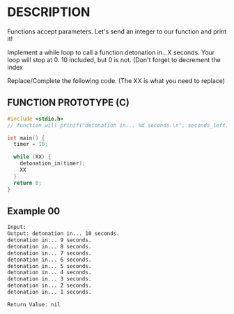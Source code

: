 # DESCRIPTION

Functions accept parameters. Let's send an integer to our function and print it!

Implement a while loop to call a function detonation in...X seconds. Your loop will stop at 0. 10 included, but 0 is not. (Don't forget to decrement the index

Replace/Complete the following code. (The XX is what you need to replace)

## FUNCTION PROTOTYPE (C)

```c
#include <stdio.h>
// function will printf("detonation in... %d seconds.\n", seconds_left);

int main() {
  timer = 10;

  while (XX) {
    detonation_in(timer);
    XX
  }
  return 0;
}
```

## Example 00
```bash
Input: 
Output: detonation in... 10 seconds.
detonation in... 9 seconds.
detonation in... 8 seconds.
detonation in... 7 seconds.
detonation in... 6 seconds.
detonation in... 5 seconds.
detonation in... 4 seconds.
detonation in... 3 seconds.
detonation in... 2 seconds.
detonation in... 1 seconds.

Return Value: nil
```